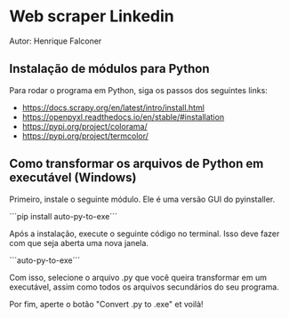 # Web scraper Linkedin

Autor: Henrique Falconer

## Instalação de módulos para Python

Para rodar o programa em Python, siga os passos dos seguintes links:

- https://docs.scrapy.org/en/latest/intro/install.html
- https://openpyxl.readthedocs.io/en/stable/#installation
- https://pypi.org/project/colorama/
- https://pypi.org/project/termcolor/

## Como transformar os arquivos de Python em executável (Windows)

Primeiro, instale o seguinte módulo. Ele é uma versão GUI do pyinstaller.

´´´pip install auto-py-to-exe´´´

Após a instalação, execute o seguinte código no terminal. Isso deve fazer com que seja aberta uma nova janela.

´´´auto-py-to-exe´´´

Com isso, selecione o arquivo .py que você queira transformar em um executável, assim como todos os arquivos secundários do seu programa.

Por fim, aperte o botão "Convert .py to .exe" et voilà!